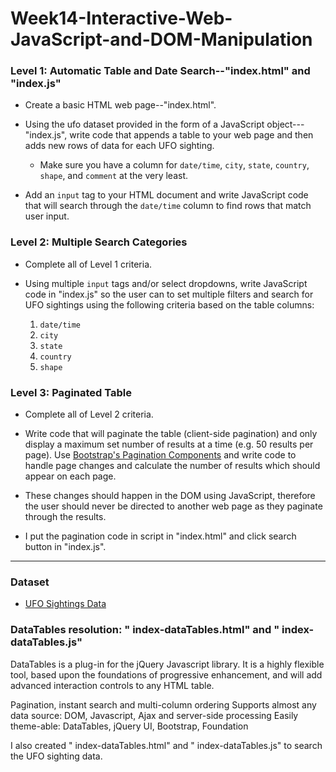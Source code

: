# Week14-Interactive-Web-JavaScript-and-DOM-Manipulation

### Level 1: Automatic Table and Date Search--"index.html" and "index.js"

* Create a basic HTML web page--"index.html".

* Using the ufo dataset provided in the form of a JavaScript object---"index.js", write code that appends a table to your web page and then adds new rows of data for each UFO sighting.

  * Make sure you have a column for `date/time`, `city`, `state`, `country`, `shape`, and `comment` at the very least.

* Add an `input` tag to your HTML document and write JavaScript code that will search through the `date/time` column to find rows that match user input.

### Level 2: Multiple Search Categories

* Complete all of Level 1 criteria.

* Using multiple `input` tags and/or select dropdowns, write JavaScript code in "index.js" so the user can to set multiple filters and search for UFO sightings using the following criteria based on the table columns: 

  1. `date/time`
  2. `city`
  3. `state`
  4. `country`
  5. `shape`

### Level 3: Paginated Table

* Complete all of Level 2 criteria.

* Write code that will paginate the table (client-side pagination) and only display a maximum set number of results at a time (e.g. 50 results per page). Use [Bootstrap's Pagination Components](http://getbootstrap.com/components/#pagination) and write code to handle page changes and calculate the number of results which should appear on each page. 
* These changes should happen in the DOM using JavaScript, therefore the user should never be directed to another web page as they paginate through the results.
* I put the pagination code in script in "index.html" and click search button in "index.js". 

- - -

### Dataset

* [UFO Sightings Data](data.js)

### DataTables resolution: " index-dataTables.html" and " index-dataTables.js"  
DataTables is a plug-in for the jQuery Javascript library.
It is a highly flexible tool, based upon the foundations of progressive enhancement, and will add advanced interaction controls to any HTML table.

Pagination, instant search and multi-column ordering
Supports almost any data source:
DOM, Javascript, Ajax and server-side processing
Easily theme-able: DataTables, jQuery UI, Bootstrap, Foundation

I also created " index-dataTables.html" and " index-dataTables.js" to search the UFO sighting data. 

